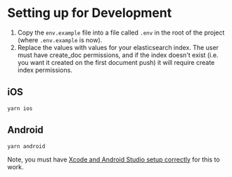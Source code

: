 # Setting up for Development

1. Copy the `env.example` file into a file called `.env` in the root of the project (where `.env.example` is now).
2. Replace the values with values for your elasticsearch index. The user must have create_doc permissions, and if the index doesn't exist (i.e. you want it created on the first document push) it will require create index permissions.

## iOS

`yarn ios`

## Android

`yarn android`

Note, you must have [Xcode and Android Studio setup correctly](https://reactnative.dev/docs/environment-setup) for this to work.
